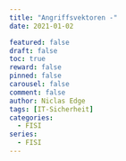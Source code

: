 ```yaml
---
title: "Angriffsvektoren -"
date: 2021-01-02

featured: false
draft: false
toc: true
reward: false
pinned: false
carousel: false
comment: false
author: Niclas Edge
tags: [IT-Sicherheit]
categories:
  - FISI
series:
  - FISI
---
```


